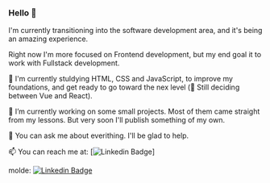 ### Hello 👋

I'm currently transitioning into the software development area, and it's being an amazing experience. 

Right now I'm more focused on Frontend development, but my end goal it to work with Fullstack development. 

🌱 I'm currently stuldying HTML, CSS and JavaScript, to improve my foundations, and get ready to go toward the nex level (🤔 Still deciding between Vue and React).

🔭 I’m currently working on some small projects. Most of them came straight from my lessons. But very soon I'll publish something of my own.

💬 You can ask me about everithing. I'll be glad to help.

📫 You can reach me at: 
  [![Linkedin Badge](https://img.shields.io/badge/-LinkedIn-blue?style=flat-square&logo=Linkedin&logoColor=white&link=https://www.linkedin.com/in/estevaojoelsonjr/)]
  
   molde:
  [![Linkedin Badge](https://img.shields.io/badge/-LinkedIn-blue?style=flat-square&logo=Linkedin&logoColor=white&link=https://www.linkedin.com/in/isadora-rodrigues-stangarlin-48402b141/)](https://www.linkedin.com/in/isadora-rodrigues-stangarlin-48402b141/)
  
  

<!--
**joelsonejr/joelsonejr** is a ✨ _special_ ✨ repository because its `README.md` (this file) appears on your GitHub profile.

I'm currently transitioning into the software development area, and it's being an amazing experience. 

Right now I'm more focused on Frontend development, but my end goal it to work with Fullstack development. 

🌱 I'm currently stuldying HTML, CSS and JavaScript, to improve my foundations, and get ready to go toward the nex level (🤔 Still deciding between Vue and React).

🔭 I’m currently working on some small projects. Most of them came straight from my lessons. But very soon I'll publish something of my own.

💬 You can ask me about everithing. I'll be glad to help.

📫 You can reach me at: 
  [Linkedin Badge](https://img.shields.io/badge/-LinkedIn-blue?style=flat-square&logo=Linkedin&logoColor=white&link=https://www.linkedin.com/in/estevaojoelsonjr/)
  
  
  molde:
  [![Linkedin Badge](https://img.shields.io/badge/-LinkedIn-blue?style=flat-square&logo=Linkedin&logoColor=white&link=https://www.linkedin.com/in/isadora-rodrigues-stangarlin-48402b141/)](https://www.linkedin.com/in/isadora-rodrigues-stangarlin-48402b141/)
  

Here are some ideas to get you started:

- 🔭 I’m currently working on ...
- 🌱 I’m currently learning ...
- 👯 I’m looking to collaborate on ...
- 🤔 I’m looking for help with ...
- 💬 Ask me about ...
- 📫 How to reach me: ...
- 😄 Pronouns: ...
- ⚡ Fun fact: ...
-->
